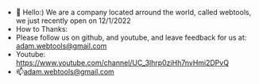 - 👋 Hello:) We are a company located arround the world, called webtools, we just recently open on 12/1/2022
- How to Thanks:
- Please follow us on github, and youtube, and leave feedback for us at: adam.webtools@gmail.com
- Youtube: https://www.youtube.com/channel/UC_3lhrp0ziHh7nvHmi2DPvQ
- 📫adam.webtools@gmail.com

